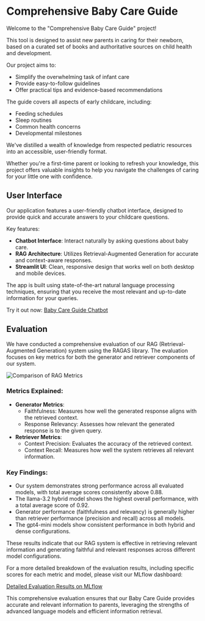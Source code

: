 # Comprehensive Baby Care Guide

Welcome to the "Comprehensive Baby Care Guide" project!

This tool is designed to assist new parents in caring for their newborn, based on a curated set of books and authoritative sources on child health and development.

Our project aims to:
- Simplify the overwhelming task of infant care
- Provide easy-to-follow guidelines
- Offer practical tips and evidence-based recommendations

The guide covers all aspects of early childcare, including:
- Feeding schedules
- Sleep routines
- Common health concerns
- Developmental milestones

We've distilled a wealth of knowledge from respected pediatric resources into an accessible, user-friendly format.

Whether you're a first-time parent or looking to refresh your knowledge, this project offers valuable insights to help you navigate the challenges of caring for your little one with confidence.

## User Interface

Our application features a user-friendly chatbot interface, designed to provide quick and accurate answers to your childcare questions.

Key features:
- **Chatbot Interface**: Interact naturally by asking questions about baby care.
- **RAG Architecture**: Utilizes Retrieval-Augmented Generation for accurate and context-aware responses.
- **Streamlit UI**: Clean, responsive design that works well on both desktop and mobile devices.

The app is built using state-of-the-art natural language processing techniques, ensuring that you receive the most relevant and up-to-date information for your queries.

Try it out now: [Baby Care Guide Chatbot](https://komrag-1.streamlit.app/)

## Evaluation

We have conducted a comprehensive evaluation of our RAG (Retrieval-Augmented Generation) system using the RAGAS library. The evaluation focuses on key metrics for both the generator and retriever components of our system.

![Comparison of RAG Metrics](https://raw.githubusercontent.com/OsipovStas/komrag/resources/avg_metrics_comparison.jpg)

### Metrics Explained:
- **Generator Metrics**:
  - Faithfulness: Measures how well the generated response aligns with the retrieved context.
  - Response Relevancy: Assesses how relevant the generated response is to the given query.
- **Retriever Metrics**:
  - Context Precision: Evaluates the accuracy of the retrieved context.
  - Context Recall: Measures how well the system retrieves all relevant information.

### Key Findings:
- Our system demonstrates strong performance across all evaluated models, with total average scores consistently above 0.88.
- The llama-3.2 hybrid model shows the highest overall performance, with a total average score of 0.92.
- Generator performance (faithfulness and relevancy) is generally higher than retriever performance (precision and recall) across all models.
- The gpt4-mini models show consistent performance in both hybrid and dense configurations.

These results indicate that our RAG system is effective in retrieving relevant information and generating faithful and relevant responses across different model configurations.

For a more detailed breakdown of the evaluation results, including specific scores for each metric and model, please visit our MLflow dashboard:

[Detailed Evaluation Results on MLflow](https://dagshub.com/OsipovStas/komrag-old/experiments)

This comprehensive evaluation ensures that our Baby Care Guide provides accurate and relevant information to parents, leveraging the strengths of advanced language models and efficient information retrieval.


